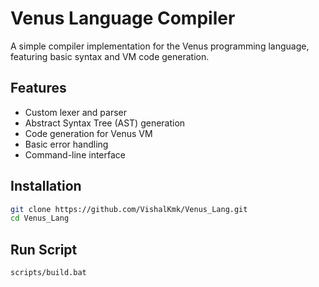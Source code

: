# Venus Language Compiler

A simple compiler implementation for the Venus programming language, featuring basic syntax and VM code generation.

## Features
- Custom lexer and parser
- Abstract Syntax Tree (AST) generation
- Code generation for Venus VM
- Basic error handling
- Command-line interface

## Installation
```bash
git clone https://github.com/VishalKmk/Venus_Lang.git
cd Venus_Lang
```

## Run Script
```terminal
scripts/build.bat
```
